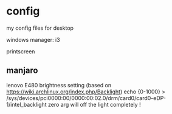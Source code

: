 # config
my config files for desktop

windows manager: i3

printscreen

## manjaro

lenovo E480 brightness setting (based on https://wiki.archlinux.org/index.php/Backlight)
echo {0-1000} > /sys/devices/pci0000:00/0000:00:02.0/drm/card0/card0-eDP-1/intel_backlight
zero arg will off the light completely !
